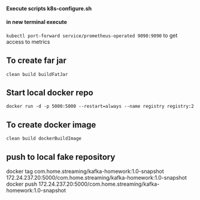 #### Execute scripts k8s-configure.sh

#### in new terminal execute

`kubectl port-forward service/prometheus-operated 9090:9090` to get access to metrics

## To create far jar

`clean build buildFatJar`

## Start local docker repo
`docker run -d -p 5000:5000 --restart=always --name registry registry:2`

## To create docker image

`clean build dockerBuildImage`

## push to local fake repository

docker tag com.home.streaming/kafka-homework:1.0-snapshot 172.24.237.20:5000/com.home.streaming/kafka-homework:1.0-snapshot
docker push 172.24.237.20:5000/com.home.streaming/kafka-homework:1.0-snapshot

